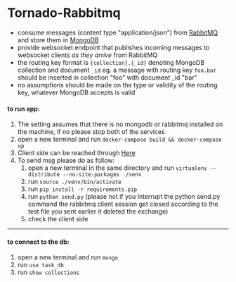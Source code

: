 Tornado-Rabbitmq
=============

* consume messages (content type "application/json") from [RabbitMQ](https://www.rabbitmq.com/) and store them in [MongoDB](https://www.mongodb.com/)
* provide websocket endpoint that publishes incoming messages to websocket clients _as they arrive_ from RabbitMQ
* the routing key format is `{collection}.{_id}` denoting MongoDB collection and document `_id` eg. a message with routing key `foo.bar` should be inserted in collection "foo" with document \_id "bar"
* no assumptions should be made on the type or validity of the routing key, whatever MongoDB accepts is valid

#### to run app:

1. The setting assumes that there is no mongodb or rabbitmq installed on the machine, if no please stop both of the services                
2. open a new terminal and run `docker-compose build && docker-compose up`
3. Client side can be reached through [Here](http://localhost:8888)
4. To send msg please do as follow:
    1. open a new terminal in the same directory and run `virtualenv --distribute --no-site-packages ./venv`
    2. run `source ./venv/bin/activate`
    3. run `pip install -r requirements.pip`
    4. run `python send.py` (please not if you Interrupt the python send.py command the rabbitmq client session get closed according to the test file you sent earlier it deleted the exchange)
    5. check the client side 
----

#### to connect to the db:

1. open a new terminal and run `mongo`
2. run `use task_db`
3. run `show collections`
       
